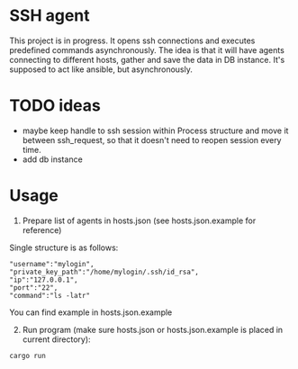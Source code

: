 # SSH agent

This project is in progress.
It opens ssh connections and executes predefined commands asynchronously.
The idea is that it will have agents connecting to different hosts, gather and save the data in DB instance.
It's supposed to act like ansible, but asynchronously.

# TODO ideas

- maybe keep handle to ssh session within Process structure and move it between ssh_request, so that it doesn't need to reopen session every time.
- add db instance

# Usage

1. Prepare list of agents in hosts.json (see hosts.json.example for reference)

Single structure is as follows:

```
"username":"mylogin",
"private_key_path":"/home/mylogin/.ssh/id_rsa",
"ip":"127.0.0.1",
"port":"22",
"command":"ls -latr"
```

You can find example in hosts.json.example

2. Run program (make sure hosts.json or hosts.json.example is placed in current directory):

```
cargo run
```

